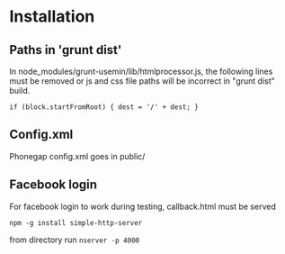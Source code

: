 Installation
============

Paths in 'grunt dist'
---------------------  

  In node_modules/grunt-usemin/lib/htmlprocessor.js, the following lines must be removed or js and css file paths will be incorrect in "grunt dist" build.

`if (block.startFromRoot) {
  dest = '/' + dest;
}`

Config.xml
----------
Phonegap config.xml goes in public/

Facebook login
--------------
For facebook login to work during testing, callback.html must be served

`npm -g install simple-http-server`

from directory run
`nserver -p 4000`